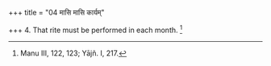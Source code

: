 +++
title = "04 मासि मासि कार्यम्"

+++
4. That rite must be performed in each month. [^4] 


[^4]:  Manu III, 122, 123; Yājñ. I, 217.

